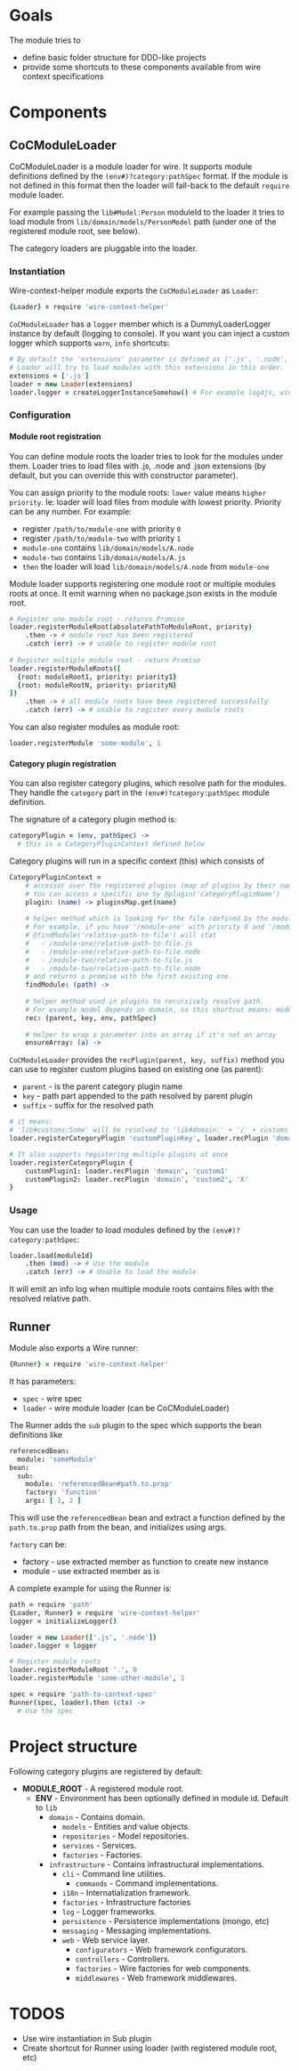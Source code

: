 # Goals

The module tries to 

* define basic folder structure for DDD-like projects 
* provide some shortcuts to these components available from wire context specifications

# Components

## CoCModuleLoader

CoCModuleLoader is a module loader for wire. It supports module definitions defined by the `(env#)?category:pathSpec` format. 
If the module is not defined in this format then the loader will fall-back to the default `require` module loader. 

For example passing the `lib#Model:Person` moduleId to the loader it tries to load module from `lib/domain/models/PersonModel` path (under one of the registered module root, see below).

The category loaders are pluggable into the loader.

### Instantiation

Wire-context-helper module exports the `CoCModuleLoader` as `Loader`:

```coffeescript
{Loader} = require 'wire-context-helper'
```

`CoCModuleLoader` has a `logger` member which is a DummyLoaderLogger instance by default (logging to console). If you want you can inject a custom logger which supports `warn`, `info` shortcuts:
 
```coffeescript
# By default the 'extensions' parameter is defined as ['.js', '.node', '.json'] (in this order).
# Loader will try to load modules with this extensions in this order.
extensions = ['.js']
loader = new Loader(extensions)
loader.logger = createLoggerInstanceSomehow() # For example log4js, winston, etc...
```

### Configuration

#### Module root registration

You can define module roots the loader tries to look for the modules under them. 
Loader tries to load files with .js, .node and .json extensions (by default, but you can override this with constructor parameter).

You can assign priority to the module roots: `lower` value means `higher priority`. Ie: loader will load files from module with lowest priority. Priority can be any number.
For example:
 
* register `/path/to/module-one` with priority `0`
* register `/path/to/module-two` with priority `1`
* `module-one` contains `lib/domain/models/A.node`
* `module-two` contains `lib/domain/models/A.js`
* `then` the loader will load `lib/domain/models/A.node` from `module-one`

Module loader supports registering one module root or multiple modules roots at once. It emit warning when no package.json exists in the module root.

```coffeescript
# Register one module root - returns Promise
loader.registerModuleRoot(absolutePathToModuleRoot, priority)
    .then -> # module root has been registered
    .catch (err) -> # unable to register module root
    
# Register multiple module root - return Promise 
loader.registerModuleRoots([
  {root: moduleRoot1, priority: priority1}
  {root: moduleRootN, priority: priorityN}
])
    .then -> # all module roots have been registered successfully
    .catch (err) -> # unable to register every module roots
```

You can also register modules as module root:

```coffeescript
loader.registerModule 'some-module', 1
```

#### Category plugin registration

You can also register category plugins, which resolve path for the modules. They handle the `category` part in the `(env#)?category:pathSpec` module definition. 

The signature of a category plugin method is:

```coffeescript
categoryPlugin = (env, pathSpec) ->
  # this is a CategoryPluginContext defined below
```

Category plugins will run in a specific context (this) which consists of

```coffeescript
CategoryPluginContext =
    # accessor over the registered plugins (map of plugins by their names)
    # You can access a specific one by @plugin('categoryPluginName') 
    plugin: (name) -> pluginsMap.get(name)
    
    # helper method which is looking for the file (defined by the module id) under different module roots using the configured extensions
    # For example, if you have '/module-one' with priority 0 and '/module-two' with priority 1 module roots have been registered and the extensions is configured by ['.js', '.node'], then
    # @findModule('relative-path-to-file') will stat
    #   - /module-one/relative-path-to-file.js
    #   - /module-one/relative-path-to-file.node
    #   - /module-two/relative-path-to-file.js
    #   - /module-two/relative-path-to-file.node
    # and returns a promise with the first existing one.
    findModule: (path) -> 
    
    # helper method used in plugins to recursively resolve path. 
    # For example model depends on domain, so this shortcut means: model = (env, pathSpec) = rec('domain', 'models', env, pathSpec)
    rec: (parent, key, env, pathSpec)
    
    # Helper to wrap a parameter into an array if it's not an array
    ensureArray: (a) -> 
```

`CoCModuleLoader` provides the `recPlugin(parent, key, suffix)` method you can use to register custom plugins based on existing one (as parent):

* `parent` - is the parent category plugin name
* `key` - path part appended to the path resolved by parent plugin
* `suffix` - suffix for the resolved path

```coffeescript
# it means:
# 'lib#customs:Some' will be resolved to 'lib#domain:' + '/' + customs + '/Some' + 'Custom' 
loader.registerCategoryPlugin 'customPluginKey', loader.recPlugin 'domain', 'customs', 'Custom'

# It also supports registering multiple plugins at once
loader.registerCategoryPlugin {
    customPlugin1: loader.recPlugin 'domain', 'custom1'
    customPlugin2: loader.recPlugin 'domain', 'custom2', 'X'
}
```

### Usage

You can use the loader to load modules defined by the `(env#)?category:pathSpec`:

```coffeescript
loader.load(moduleId)
    .then (mod) -> # Use the module
    .catch (err) -> # Unable to load the module
```

It will emit an info log when multiple module roots contains files with the resolved relative path.

## Runner

Module also exports a Wire runner:

```coffeescript
{Runner} = require 'wire-context-helper'
```

It has parameters:

* `spec` - wire spec
* `loader` - wire module loader (can be CoCModuleLoader)

The Runner adds the `sub` plugin to the spec which supports the bean definitions like

```coffeescript
referencedBean:
  module: 'someModule'
bean:
  sub:
    module: 'referencedBean#path.to.prop'
    factory: 'function'
    args: [ 1, 2 ]
```

This will use the `referencedBean` bean and extract a function defined by the `path.to.prop` path from the bean, and initializes using args.

`factory` can be:

* factory - use extracted member as function to create new instance
* module - use extracted member as is

A complete example for using the Runner is:

```coffeescript
path = require 'path'
{Loader, Runner} = require 'wire-context-helper'
logger = initializeLogger()

loader = new Loader(['.js', '.node'])
loader.logger = logger

# Register module roots
loader.registerModuleRoot '.', 0
loader.registerModule 'some-other-module', 1

spec = require 'path-to-context-spec'
Runner(spec, loader).then (ctx) ->
  # Use the spec
```

# Project structure

Following category plugins are registered by default:

* **MODULE_ROOT**  - A registered module root.
  * **ENV** - Environment has been optionally defined in module id. Default to `lib`
    * `domain` - Contains domain.
        * `models` - Entities and value objects.
        * `repositories` - Model repositories.
        * `services` - Services.
        * `factories` - Factories.
    * `infrastructure` - Contains infrastructural implementations.
        * `cli` - Command line utilities.
            * `commands` - Command implementations.
        * `i18n` - Internatialization framework.
        * `factories` - Infrastructure factories 
        * `log` - Logger frameworks.
        * `persistence` - Persistence implementations (mongo, etc)
        * `messaging` - Messaging implementations.
        * `web` - Web service layer.
            * `configurators` - Web framework configurators.
            * `controllers` - Controllers.
            * `factories` - Wire factories for web components.
            * `middlewares` - Web framework middlewares.


# TODOS

* Use wire instantiation in Sub plugin
* Create shortcut for Runner using loader (with registered module root, etc)
